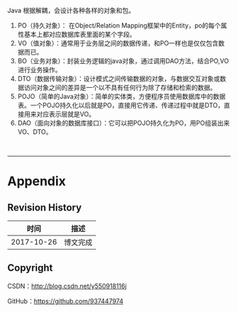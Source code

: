 Java 根据解耦，会设计各种各样的对象和包。

1. PO（持久对象）： 在Object/Relation Mapping框架中的Entity，po的每个属性基本上都对应数据库表里面的某个字段。
2. VO（值对象）：通常用于业务层之间的数据传递，和PO一样也是仅仅包含数据而已。
3. BO（业务对象）：封装业务逻辑的java对象，通过调用DAO方法，结合PO,VO进行业务操作。
4. DTO（数据传输对象）：设计模式之间传输数据的对象，与数据交互对象或数据访问对象之间的差异是一个以不具有任何行为除了存储和检索的数据。
5. POJO（简单的Java对象）：简单的实体类，方便程序员使用数据库中的数据表。一个POJO持久化以后就是PO，直接用它传递、传递过程中就是DTO，直接用来对应表示层就是VO。
6. DAO（面向对象的数据库接口）：它可以把POJO持久化为PO，用PO组装出来VO、DTO。

&#160;

----------

# Appendix

## Revision History

| 时间 | 描述 |
| ---- | ---- |
| 2017-10-26 | 博文完成 |

## Copyright

CSDN：http://blog.csdn.net/y550918116j

GitHub：https://github.com/937447974
